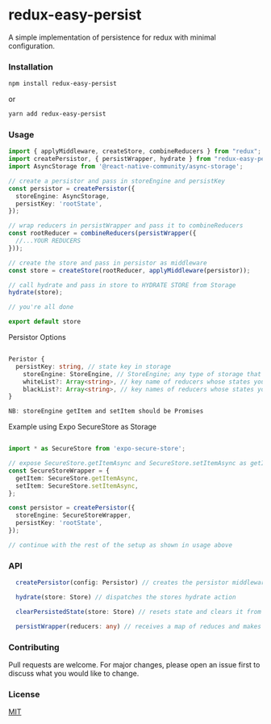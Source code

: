 
# redux-easy-persist

A simple implementation of persistence for redux with minimal configuration.

### Installation

```bash
npm install redux-easy-persist
```
or 

```bash
yarn add redux-easy-persist
```

### Usage

```typescript
import { applyMiddleware, createStore, combineReducers } from "redux";
import createPersistor, { persistWrapper, hydrate } from "redux-easy-persist";
import AsyncStorage from '@react-native-community/async-storage';

// create a persistor and pass in storeEngine and persistKey
const persistor = createPersistor({
  storeEngine: AsyncStorage,
  persistKey: 'rootState',
});

// wrap reducers in persistWrapper and pass it to combineReducers
const rootReducer = combineReducers(persistWrapper({ 
  //...YOUR REDUCERS
}));

// create the store and pass in persistor as middleware
const store = createStore(rootReducer, applyMiddleware(persistor));

// call hydrate and pass in store to HYDRATE STORE from Storage
hydrate(store);

// you're all done

export default store

```

Persistor Options

```typescript

Peristor {
  persistKey: string, // state key in storage
	storeEngine: StoreEngine, // StoreEngine; any type of storage that implements "getItem" and "setItem" eg AsyncStorage
	whiteList?: Array<string>, // key name of reducers whose states you want to persist (optional)
	blackList?: Array<string>, // key names of reducers whose states you want excluded (optional)
}

NB: storeEngine getItem and setItem should be Promises
```

Example using Expo SecureStore as Storage

```typescript

import * as SecureStore from 'expo-secure-store';

// expose SecureStore.getItemAsync and SecureStore.setItemAsync as getItem and setItem respectively
const SecureStoreWrapper = {
  getItem: SecureStore.getItemAsync,
  setItem: SecureStore.setItemAsync,
};

const persistor = createPersistor({
  storeEngine: SecureStoreWrapper,
  persistKey: 'rootState',
});

// continue with the rest of the setup as shown in usage above

```
### API

```typescript
  createPersistor(config: Persistor) // creates the persistor middleware

  hydrate(store: Store) // dispatches the stores hydrate action

  clearPersistedState(store: Store) // resets state and clears it from storage

  persistWrapper(reducers: any) // receives a map of reduces and makes them persistable

```

### Contributing
Pull requests are welcome. For major changes, please open an issue first to discuss what you would like to change.

### License
[MIT](https://choosealicense.com/licenses/mit/)
